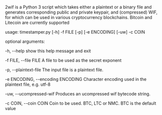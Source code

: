 2wif is a Python 3 script which takes either a plaintext or
a binary file and generates corresponding public and private 
keypair, and (compressed) WIF, for which can be used in
various cryptocurrency blockchains.
Bitcoin and Litecoin are currently supported


usage: timestamper.py [-h] -f FILE [-p] [-e ENCODING] [-uw] -c COIN

optional arguments:

 -h, --help            show this help message and exit

-f FILE, --file FILE  A file to be used as the secret exponent

-p, --plaintext-file  The input file is a plaintext file.

-e ENCODING, --encoding ENCODING
                       Character encoding used in the plaintext file, e.g.
                        utf-8

-uw, --ucompressed-wif
                       Produces an ucompressed wif bytecode string.

-c COIN, --coin COIN  Coin to be used. BTC, LTC or NMC. BTC is the default
                        value


